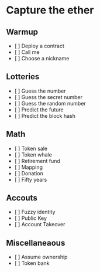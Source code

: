# Capture the ether

## Warmup
- [ ] Deploy a contract
- [ ] Call me
- [ ] Choose a nickname

## Lotteries
- [ ] Guess the number
- [ ] Guess the secret number
- [ ] Guess the random number
- [ ] Predict the future
- [ ] Predict the block hash

## Math
- [ ] Token sale
- [ ] Token whale
- [ ] Retirement fund
- [ ] Mapping
- [ ] Donation
- [ ] Fifty years

## Accouts
- [ ] Fuzzy identity
- [ ] Public Key
- [ ] Account Takeover

## Miscellaneaous
- [ ] Assume ownership
- [ ] Token bank
